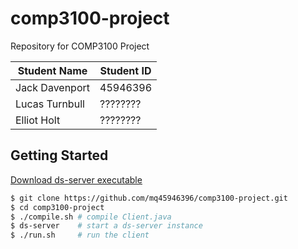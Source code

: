 # comp3100-project
Repository for COMP3100 Project

|Student Name|Student ID|
|------------|----------|
|Jack Davenport|45946396|
|Lucas Turnbull|????????|
|Elliot Holt|????????|

## Getting Started
[Download ds-server executable](https://github.com/distsys-MQ/ds-sim/blob/master/src/pre-compiled/ds-server)

```sh
$ git clone https://github.com/mq45946396/comp3100-project.git
$ cd comp3100-project
$ ./compile.sh # compile Client.java
$ ds-server    # start a ds-server instance
$ ./run.sh     # run the client
```
